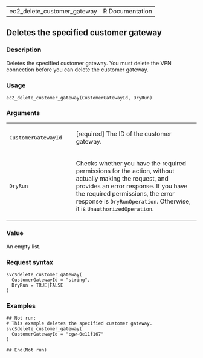 <table style="width: 100%;">
<tbody>
<tr class="odd">
<td>ec2_delete_customer_gateway</td>
<td style="text-align: right;">R Documentation</td>
</tr>
</tbody>
</table>

## Deletes the specified customer gateway

### Description

Deletes the specified customer gateway. You must delete the VPN
connection before you can delete the customer gateway.

### Usage

    ec2_delete_customer_gateway(CustomerGatewayId, DryRun)

### Arguments

<table>
<colgroup>
<col style="width: 35%" />
<col style="width: 65%" />
</colgroup>
<tbody>
<tr class="odd">
<td><code
id="ec2_delete_customer_gateway_:_CustomerGatewayId">CustomerGatewayId</code></td>
<td><p>[required] The ID of the customer gateway.</p></td>
</tr>
<tr class="even">
<td><code id="ec2_delete_customer_gateway_:_DryRun">DryRun</code></td>
<td><p>Checks whether you have the required permissions for the action,
without actually making the request, and provides an error response. If
you have the required permissions, the error response is
<code>DryRunOperation</code>. Otherwise, it is
<code>UnauthorizedOperation</code>.</p></td>
</tr>
</tbody>
</table>

### Value

An empty list.

### Request syntax

    svc$delete_customer_gateway(
      CustomerGatewayId = "string",
      DryRun = TRUE|FALSE
    )

### Examples

    ## Not run: 
    # This example deletes the specified customer gateway.
    svc$delete_customer_gateway(
      CustomerGatewayId = "cgw-0e11f167"
    )

    ## End(Not run)
